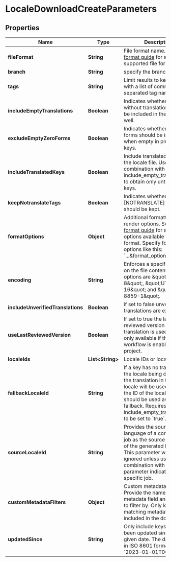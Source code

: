 

# LocaleDownloadCreateParameters

## Properties

Name | Type | Description | Notes
------------ | ------------- | ------------- | -------------
**fileFormat** | **String** | File format name. See the [format guide](https://support.phrase.com/hc/en-us/sections/6111343326364) for all supported file formats. | 
**branch** | **String** | specify the branch to use |  [optional]
**tags** | **String** | Limit results to keys tagged with a list of comma separated tag names. |  [optional]
**includeEmptyTranslations** | **Boolean** | Indicates whether keys without translations should be included in the output as well. |  [optional]
**excludeEmptyZeroForms** | **Boolean** | Indicates whether zero forms should be included when empty in pluralized keys. |  [optional]
**includeTranslatedKeys** | **Boolean** | Include translated keys in the locale file. Use in combination with include_empty_translations to obtain only untranslated keys. |  [optional]
**keepNotranslateTags** | **Boolean** | Indicates whether [NOTRANSLATE] tags should be kept. |  [optional]
**formatOptions** | **Object** | Additional formatting and render options. See the [format guide](https://support.phrase.com/hc/en-us/sections/6111343326364) for a list of options available for each format. Specify format options like this: &#x60;...&amp;format_options[foo]&#x3D;bar&#x60; |  [optional]
**encoding** | **String** | Enforces a specific encoding on the file contents. Valid options are \&quot;UTF-8\&quot;, \&quot;UTF-16\&quot; and \&quot;ISO-8859-1\&quot;. |  [optional]
**includeUnverifiedTranslations** | **Boolean** | if set to false unverified translations are excluded |  [optional]
**useLastReviewedVersion** | **Boolean** | If set to true the last reviewed version of a translation is used. This is only available if the review workflow is enabled for the project. |  [optional]
**localeIds** | **List&lt;String&gt;** | Locale IDs or locale names |  [optional]
**fallbackLocaleId** | **String** | If a key has no translation in the locale being downloaded the translation in the fallback locale will be used. Provide the ID of the locale that should be used as the fallback. Requires include_empty_translations to be set to &#x60;true&#x60;. |  [optional]
**sourceLocaleId** | **String** | Provides the source language of a corresponding job as the source language of the generated locale file. This parameter will be ignored unless used in combination with a &#x60;tag&#x60; parameter indicating a specific job. |  [optional]
**customMetadataFilters** | **Object** | Custom metadata filters. Provide the name of the metadata field and the value to filter by. Only keys with matching metadata will be included in the download.  |  [optional]
**updatedSince** | **String** | Only include keys that have been updated since the given date. The date must be in ISO 8601 format (e.g., &#x60;2023-01-01T00:00:00Z&#x60;).  |  [optional]



